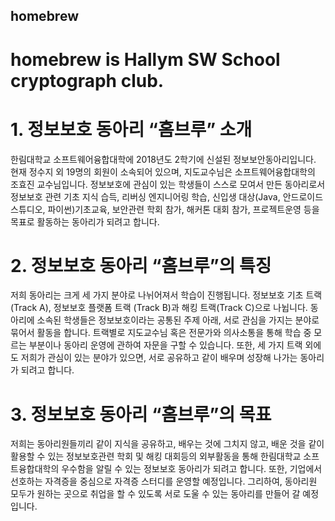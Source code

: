 ## homebrew
# homebrew is Hallym SW School cryptograph club.

# 1. 정보보호 동아리 “홈브루” 소개
한림대학교 소프트웨어융합대학에 2018년도 2학기에 신설된 정보보안동아리입니다. 현재 정수지 외 19명의 회원이 소속되어 있으며,
지도교수님은 소프트웨어융합대학의 조효진 교수님입니다. 
정보보호에 관심이 있는 학생들이 스스로 모여서 만든 동아리로서 정보보호 관련 기초 지식 습득, 리버싱 엔지니어링 학습, 신입생 대상(Java, 안드로이드스튜디오, 파이썬)기초교육, 보안관련 학회 참가, 해커톤 대회 참가, 프로젝트운영 등을 목표로 활동하는 동아리가 되려고 합니다.

# 2. 정보보호 동아리 “홈브루”의 특징
저희 동아리는 크게 세 가지 분야로 나뉘어져서 학습이 진행됩니다. 정보보호 기초 트랙 (Track A), 정보보호 플랫폼 트랙 (Track B)과 해킹 트랙(Track C)으로 나뉩니다. 동아리에 소속된 학생들은 정보보호이라는 공통된 주제 아래, 서로 관심을 가지는 분야로 묶어서 활동을 합니다. 트랙별로 지도교수님 혹은 전문가와 의사소통을 통해 학습 중 모르는 부분이나 동아리 운영에 관하여 자문을 구할 수 있습니다.
또한, 세 가지 트랙 외에도 저희가 관심이 있는 분야가 있으면, 서로 공유하고 같이 배우며 성장해 나가는 동아리가 되려고 합니다.

# 3. 정보보호 동아리 “홈브루”의 목표
저희는 동아리원들끼리 같이 지식을 공유하고, 배우는 것에 그치지 않고, 배운 것을 같이 활용할 수 있는 정보보호관련 학회 및 해킹 대회등의 외부활동을 통해 한림대학교 소프트융합대학의 우수함을 알릴 수 있는 정보보호 동아리가 되려고 합니다. 
또한, 기업에서 선호하는 자격증을 중심으로 자격증 스터디를 운영할 예정입니다. 그리하여, 동아리원 모두가 원하는 곳으로 취업을 할 수 있도록 서로 도울 수 있는 동아리를 만들어 갈 예정입니다.

